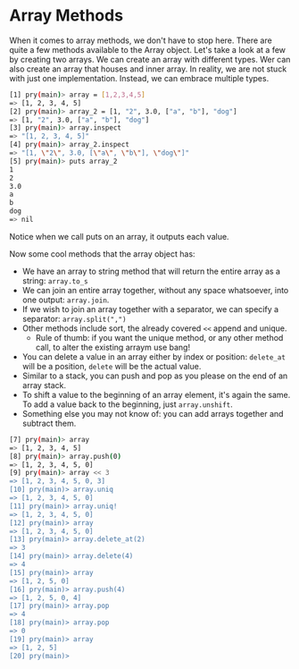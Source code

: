 Array Methods
=============

When it comes to array methods, we don't have to stop here. There are quite a
few methods available to the Array object. Let's take a look at a few by
creating two arrays. We can create an array with different types. Wer can also
create an array that houses and inner array. In reality, we are not stuck with
just one implementation. Instead, we can embrace multiple types.

```bash
[1] pry(main)> array = [1,2,3,4,5]
=> [1, 2, 3, 4, 5]
[2] pry(main)> array_2 = [1, "2", 3.0, ["a", "b"], "dog"]
=> [1, "2", 3.0, ["a", "b"], "dog"]
[3] pry(main)> array.inspect
=> "[1, 2, 3, 4, 5]"
[4] pry(main)> array_2.inspect
=> "[1, \"2\", 3.0, [\"a\", \"b\"], \"dog\"]"
[5] pry(main)> puts array_2
1
2
3.0
a
b
dog
=> nil
```

Notice when we call puts on an array, it outputs each value.

Now some cool methods that the array object has:

- We have an array to string method that will return the entire array as a
  string: `array.to_s`
- We can join an entire array together, without any space whatsoever, into one
  output: `array.join`.
- If we wish to join an array together with a separator, we can specify a
  separator: `array.split(",")`
- Other methods include sort, the already covered `<<` append and unique. 
  - Rule of thumb: if you want the unique method, or any other method call, to
	alter the existing arraym use bang!
- You can delete a value in an array either by index or position: `delete_at`
  will be a position, `delete` will be the actual value.
- Similar to a stack, you can push and pop as you please on the end of an array
  stack.
- To shift a value to the beginning of an array element, it's again the same. To
  add a value back to the beginning, just `array.unshift`.
- Something else you may not know of: you can add arrays together and subtract
  them.

```bash
[7] pry(main)> array
=> [1, 2, 3, 4, 5]
[8] pry(main)> array.push(0)
=> [1, 2, 3, 4, 5, 0]
[9] pry(main)> array << 3
=> [1, 2, 3, 4, 5, 0, 3]
[10] pry(main)> array.uniq
=> [1, 2, 3, 4, 5, 0]
[11] pry(main)> array.uniq!
=> [1, 2, 3, 4, 5, 0]
[12] pry(main)> array
=> [1, 2, 3, 4, 5, 0]
[13] pry(main)> array.delete_at(2)
=> 3
[14] pry(main)> array.delete(4)
=> 4
[15] pry(main)> array
=> [1, 2, 5, 0]
[16] pry(main)> array.push(4)
=> [1, 2, 5, 0, 4]
[17] pry(main)> array.pop
=> 4
[18] pry(main)> array.pop
=> 0
[19] pry(main)> array
=> [1, 2, 5]
[20] pry(main)> 
```
